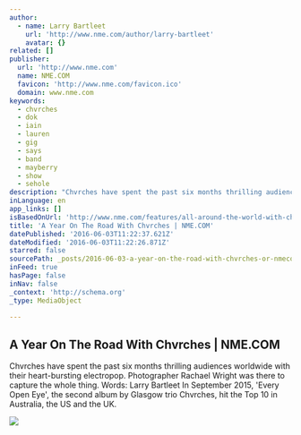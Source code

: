 ```yaml
---
author:
  - name: Larry Bartleet
    url: 'http://www.nme.com/author/larry-bartleet'
    avatar: {}
related: []
publisher:
  url: 'http://www.nme.com'
  name: NME.COM
  favicon: 'http://www.nme.com/favicon.ico'
  domain: www.nme.com
keywords:
  - chvrches
  - dok
  - iain
  - lauren
  - gig
  - says
  - band
  - mayberry
  - show
  - sehole
description: "Chvrches have spent the past six months thrilling audiences worldwide with their heart-bursting electropop. Photographer Rachael Wright was there to capture the whole thing. Words: Larry Bartleet In September 2015, 'Every Open Eye', the second album by Glasgow trio Chvrches, hit the Top 10 in Australia, the US and the UK."
inLanguage: en
app_links: []
isBasedOnUrl: 'http://www.nme.com/features/all-around-the-world-with-chvrches'
title: 'A Year On The Road With Chvrches | NME.COM'
datePublished: '2016-06-03T11:22:37.621Z'
dateModified: '2016-06-03T11:22:26.871Z'
starred: false
sourcePath: _posts/2016-06-03-a-year-on-the-road-with-chvrches-or-nmecom.md
inFeed: true
hasPage: false
inNav: false
_context: 'http://schema.org'
_type: MediaObject

---
```

<article style=""><h1>A Year On The Road With Chvrches | NME.COM</h1><p>Chvrches have spent the past six months thrilling audiences worldwide with their heart-bursting electropop. Photographer Rachael Wright was there to capture the whole thing. Words: Larry Bartleet In September 2015, 'Every Open Eye', the second album by Glasgow trio Chvrches, hit the Top 10 in Australia, the US and the UK.</p><img src="http://www.nme.com/images/2016_Chvrches_RachaelWright_Berlin12thSep2015110316.hero.jpg" /></article>